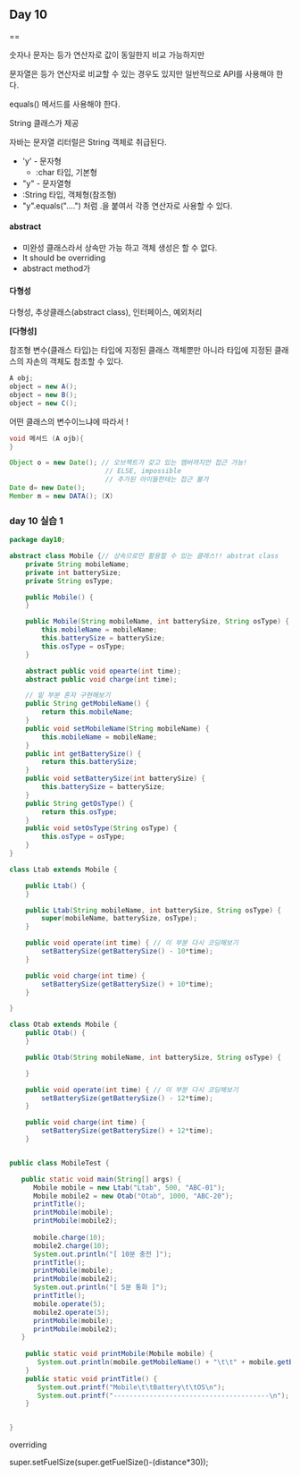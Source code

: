 ## Day 10

== 

숫자나 문자는 등가 연산자로 값이 동일한지 비교 가능하지만

문자열은 등가 연산자로 비교할 수 있는 경우도 있지만 일반적으로 API를 사용해야 한다.



equals() 메서드를 사용해야 한다.

String 클래스가 제공



자바는 문자열 리터럴은 String 객체로 취급된다.

* 'y' - 문자형
  * :char 타입, 기본형
*  "y" - 문자열형
  * :String 타입, 객체형(참조형)
  * "y".equals("....") 처럼 .을 붙여서 각종 연산자로 사용할 수 있다.

#### abstract

- 미완성 클래스라서 상속만 가능 하고 객체 생성은 할 수 없다.
- It should be overriding 
- abstract method가



#### 다형성

다형성, 추상클래스(abstract class), 인터페이스, 예외처리

**[다형성]**

참조형 변수(클래스 타입)는 타입에 지정된 클래스 객체뿐만 아니라 타입에 지정된 클래스의 자손의 객체도 참조할 수 있다.

```java
A obj;
object = new A();
object = new B();
object = new C();
```

어떤 클래스의 변수이느냐에 따라서 ! 

```java
void 메서드 (A ojb){
}

Object o = new Date(); // 오브젝트가 갖고 있는 멤버까지만 접근 가능! 
						// ELSE, impossible 
						// 추가된 아이들한테는 접근 불가
Date d= new Date();
Member m = new DATA(); (X)
```

### day 10 실습 1

```java
package day10;

abstract class Mobile {// 상속으로만 활용할 수 있는 클래스!! abstrat class
	private String mobileName;
	private int batterySize;
	private String osType;

	public Mobile() {
	}

	public Mobile(String mobileName, int batterySize, String osType) {
		this.mobileName = mobileName;
		this.batterySize = batterySize;
		this.osType = osType;
	}

	abstract public void opearte(int time);
	abstract public void charge(int time);

	// 밑 부분 혼자 구현해보기
	public String getMobileName() {
		return this.mobileName;
	}
	public void setMobileName(String mobileName) {
		this.mobileName = mobileName;
	}
	public int getBatterySize() {
		return this.batterySize;
	}
	public void setBatterySize(int batterySize) {
		this.batterySize = batterySize;
	}
	public String getOsType() {
		return this.osType;
	}
	public void setOsType(String osType) {
		this.osType = osType;
	}
}

class Ltab extends Mobile {

	public Ltab() {
	}

	public Ltab(String mobileName, int batterySize, String osType) {
		super(mobileName, batterySize, osType);
	}

	public void operate(int time) { // 이 부분 다시 코딩해보기
		setBatterySize(getBatterySize() - 10*time);
	}

	public void charge(int time) {
		setBatterySize(getBatterySize() + 10*time);
	}

}

class Otab extends Mobile {
	public Otab() {
	}

	public Otab(String mobileName, int batterySize, String osType) {

	}

	public void operate(int time) { // 이 부분 다시 코딩해보기
		setBatterySize(getBatterySize() - 12*time);
	}

	public void charge(int time) {
		setBatterySize(getBatterySize() + 12*time);
	}


public class MobileTest {

   public static void main(String[] args) {
      Mobile mobile = new Ltab("Ltab", 500, "ABC-01");
      Mobile mobile2 = new Otab("Otab", 1000, "ABC-20");
      printTitle();
      printMobile(mobile);
      printMobile(mobile2);
      
      mobile.charge(10);
      mobile2.charge(10);
      System.out.println("[ 10분 충전 ]");   
      printTitle();
      printMobile(mobile);
      printMobile(mobile2);
      System.out.println("[ 5분 통화 ]");
      printTitle();
      mobile.operate(5);
      mobile2.operate(5);
      printMobile(mobile);
      printMobile(mobile2);
   }
   
    public static void printMobile(Mobile mobile) {
       System.out.println(mobile.getMobileName() + "\t\t" + mobile.getBattery() + "\t\t" + mobile.getOsType());
    }
    public static void printTitle() {
       System.out.printf("Mobile\t\tBattery\t\tOS\n");
       System.out.printf("---------------------------------------\n");
    }


}
```

overriding 



super.setFuelSize(super.getFuelSize()-(distance*30));